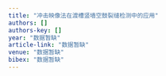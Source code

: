 ```yaml
---
title: "冲击映像法在渡槽竖墙空鼓裂缝检测中的应用"
authors: []
authors-key: []
year: "数据暂缺"
article-link: "数据暂缺"
venue: "数据暂缺"
bibex: "数据暂缺"
---
```

